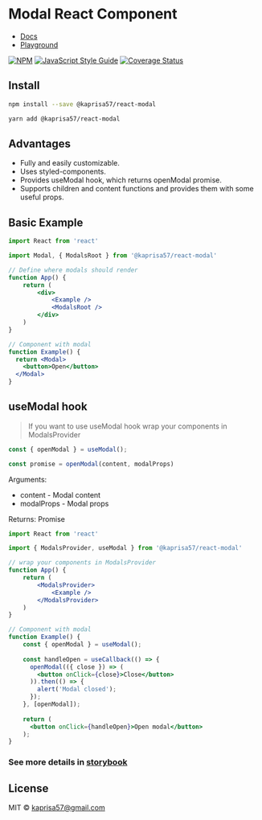 # Modal React Component

- [Docs](https://kseniya57.github.io/react-modal/?path=/docs/modal--playground)
- [Playground](https://kseniya57.github.io/react-modal/?path=/story/modal--playground)

[![NPM](https://img.shields.io/npm/v/@kaprisa57/react-modal.svg)](https://www.npmjs.com/package/@kaprisa57/react-modal) [![JavaScript Style Guide](https://img.shields.io/badge/code_style-standard-brightgreen.svg)](https://standardjs.com) [![Coverage Status](https://coveralls.io/repos/github/kseniya57/react-modal/badge.svg?branch=master)](https://coveralls.io/github/kseniya57/react-modal?branch=master)

## Install

```bash
npm install --save @kaprisa57/react-modal
```

```bash
yarn add @kaprisa57/react-modal
```

## Advantages
- Fully and easily customizable.
- Uses styled-components.
- Provides useModal hook, which returns openModal promise.
- Supports children and content functions and provides them with some useful props.

## Basic Example

```jsx
import React from 'react'

import Modal, { ModalsRoot } from '@kaprisa57/react-modal'

// Define where modals should render
function App() {
    return (
        <div>
            <Example />
            <ModalsRoot />
        </div>
    )       
}

// Component with modal
function Example() {
  return <Modal>
    <button>Open</button>
  </Modal>
}
```

## useModal hook

> If you want to use useModal hook wrap your components in ModalsProvider

```js
const { openModal } = useModal();

const promise = openModal(content, modalProps)
```

Arguments:
- content - Modal content
- modalProps - Modal props

Returns: Promise

```jsx
import React from 'react'

import { ModalsProvider, useModal } from '@kaprisa57/react-modal'

// wrap your components in ModalsProvider
function App() {
    return (
        <ModalsProvider>
            <Example />
        </ModalsProvider>
    )       
}

// Component with modal
function Example() {
    const { openModal } = useModal();
  
    const handleOpen = useCallback(() => {
      openModal(({ close }) => (
        <button onClick={close}>Close</button>
      )).then(() => {
        alert('Modal closed');
      });
    }, [openModal]);
    
    return (
      <button onClick={handleOpen}>Open modal</button>
    );
}
```

### See more details in [storybook](https://kseniya57.github.io/react-modal/?path=/docs/modal--playground)

## License

MIT © [kaprisa57@gmail.com](https://github.com/kaprisa57@gmail.com)
